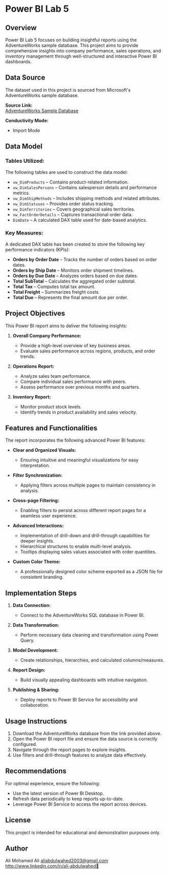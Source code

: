 # Power BI Lab 5

## Overview
Power BI Lab 5 focuses on building insightful reports using the AdventureWorks sample database. This project aims to provide comprehensive insights into company performance, sales operations, and inventory management through well-structured and interactive Power BI dashboards.

## Data Source
The dataset used in this project is sourced from Microsoft's AdventureWorks sample database.

**Source Link:**  
[AdventureWorks Sample Database](https://docs.microsoft.com/en-us/sql/samples/adventureworks-install-configure?view=sql-server-ver15&tabs=ssms)

**Conductivity Mode:**  
- Import Mode

## Data Model
### Tables Utilized:
The following tables are used to construct the data model:

- `vw_DimProducts` – Contains product-related information.
- `vw_DimSalesPersons` – Contains salesperson details and performance metrics.
- `vw_DimShipMethods` – Includes shipping methods and related attributes.
- `vw_DimStatuses` – Provides order status tracking.
- `vw_DimTerritories` – Covers geographical sales territories.
- `vw_FactOrderDetails` – Captures transactional order data.
- `DimDate` – A calculated DAX table used for date-based analytics.

### Key Measures:
A dedicated DAX table has been created to store the following key performance indicators (KPIs):

- **Orders by Order Date** – Tracks the number of orders based on order dates.
- **Orders by Ship Date** – Monitors order shipment timelines.
- **Orders by Due Date** – Analyzes orders based on due dates.
- **Total SubTotal** – Calculates the aggregated order subtotal.
- **Total Tax** – Computes total tax amount.
- **Total Freight** – Summarizes freight costs.
- **Total Due** – Represents the final amount due per order.

## Project Objectives
This Power BI report aims to deliver the following insights:

1. **Overall Company Performance:**
   - Provide a high-level overview of key business areas.
   - Evaluate sales performance across regions, products, and order trends.

2. **Operations Report:**
   - Analyze sales team performance.
   - Compare individual sales performance with peers.
   - Assess performance over previous months and quarters.

3. **Inventory Report:**
   - Monitor product stock levels.
   - Identify trends in product availability and sales velocity.

## Features and Functionalities
The report incorporates the following advanced Power BI features:

- **Clear and Organized Visuals:**  
  - Ensuring intuitive and meaningful visualizations for easy interpretation.

- **Filter Synchronization:**  
  - Applying filters across multiple pages to maintain consistency in analysis.

- **Cross-page Filtering:**  
  - Enabling filters to persist across different report pages for a seamless user experience.

- **Advanced Interactions:**  
  - Implementation of drill-down and drill-through capabilities for deeper insights.
  - Hierarchical structures to enable multi-level analysis.
  - Tooltips displaying sales values associated with order quantities.

- **Custom Color Theme:**  
  - A professionally designed color scheme exported as a JSON file for consistent branding.

## Implementation Steps
1. **Data Connection:**
   - Connect to the AdventureWorks SQL database in Power BI.

2. **Data Transformation:**
   - Perform necessary data cleaning and transformation using Power Query.

3. **Model Development:**
   - Create relationships, hierarchies, and calculated columns/measures.

4. **Report Design:**
   - Build visually appealing dashboards with intuitive navigation.

5. **Publishing & Sharing:**
   - Deploy reports to Power BI Service for accessibility and collaboration.

## Usage Instructions
1. Download the AdventureWorks database from the link provided above.
2. Open the Power BI report file and ensure the data source is correctly configured.
3. Navigate through the report pages to explore insights.
4. Use filters and drill-through features to analyze data effectively.

## Recommendations
For optimal experience, ensure the following:
- Use the latest version of Power BI Desktop.
- Refresh data periodically to keep reports up-to-date.
- Leverage Power BI Service to access the report across devices.

## License
This project is intended for educational and demonstration purposes only.

## Author
Ali Mohamed Ali
aliabdulwahed2003@gmail.com  
http://www.linkedin.com/in/ali-abdulwahed
